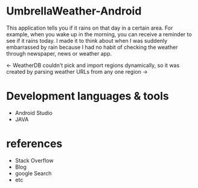 # UmbrellaWeather-Android

 This application tells you if it rains on that day in a certain area.
For example, when you wake up in the morning, you can receive a reminder to see if it rains today.
I made it to think about when I was suddenly embarrassed by rain because I had no habit of checking the weather through newspaper, news or weather app.

<- WeatherDB couldn't pick and import regions dynamically, so it was created by parsing weather URLs from any one region ->

# Development languages & tools
* Android Studio
* JAVA

# references
* Stack Overflow
* Blog
* google Search
* etc
